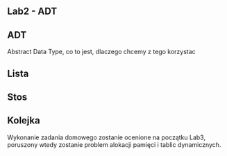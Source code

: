 Lab2 - ADT
----------

ADT
---
Abstract Data Type, co to jest, dlaczego chcemy z tego korzystac


Lista
-----

Stos
----

Kolejka
-------


Wykonanie zadania domowego zostanie ocenione na początku Lab3, 
poruszony wtedy zostanie problem alokacji pamięci i tablic dynamicznych.